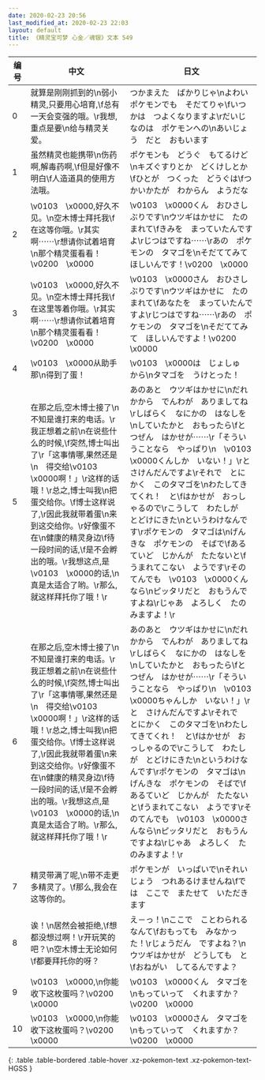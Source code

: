 ```yaml
---
date: 2020-02-23 20:56
last_modified_at: 2020-02-23 22:03
layout: default
title: 《精灵宝可梦 心金／魂银》文本 549
---
```

| 编号 | 中文 | 日文 |
| ---- | ---- | ---- |
| 0 | 就算是刚刚抓到的\n弱小精灵,只要用心培育,\f总有一天会变强的哦。\r我想,重点是要\n给与精灵关爱。 | つかまえた　ばかりじゃ\nよわい　ポケモンでも　そだてりゃ\fいつかは　つよくなりますよ\rだいじ　なのは　ポケモンへの\nあいじょう　だと　おもいます |
| 1 | 虽然精灵也能携带\n伤药啊,解毒药啊,\f但是好像不明白\f人造道具的使用方法哦。 | ポケモンも　どうぐ　もてるけど\nキズぐすりとか　どくけしとか\fひとが　つくった　どうぐは\fつかいかたが　わからん　ようだな |
| 2 | \v0103　\x0000,好久不见。\n空木博士拜托我\f在这等你哦。\r其实啊⋯⋯\r想请你试着培育\n那个精灵蛋看看！\v0200　\x0000 | \v0103　\x0000くん　おひさしぶりです\nウツギはかせに　たのまれて\fきみを　まっていたんですよ\rじつはですね⋯⋯\rあの　ポケモンの　タマゴを\nそだててみて　ほしいんです！\v0200　\x0000 |
| 3 | \v0103　\x0000,好久不见。\n空木博士拜托我\f在这里等着你哦。\r其实啊⋯⋯\r想请你试着培育\n那个精灵蛋看看！\v0200　\x0000 | \v0103　\x0000さん　おひさしぶりです\nウツギはかせに　たのまれて\fあなたを　まっていたんですよ\rじつはですね⋯⋯\rあの　ポケモンの　タマゴを\nそだててみて　ほしいんですよ！\v0200　\x0000 |
| 4 | \v0103　\x0000从助手那\n得到了蛋！ | \v0103　\x0000は　じょしゅ　から\nタマゴを　うけとった！ |
| 5 | 在那之后,空木博士接了\n不知是谁打来的电话。\r我正想着之前\n在说些什么的时候,\f突然,博士叫出了\r「这事情哪,果然还是\n　得交给\v0103　\x0000啊！」\r这样的话哦！\r总之,博士叫我\n把蛋交给你。\f博士这样说了,\r因此我就带着蛋\n来到这交给你。\r好像蛋不在\n健康的精灵身边\f待一段时间的话,\f是不会孵出的哦。\r我想这点,是\v0103　\x0000的话,\n真是太适合了哟。\r那么,就这样拜托你了哦！\r | あのあと　ウツギはかせに\nだれかから　でんわが　ありましてね\rしばらく　なにかの　はなしを\nしていたかと　おもったら\fとつぜん　はかせが⋯⋯\r「そういうことなら　やっぱり\n　\v0103　\x0000くんしか　いない！」\rと　さけんだんですよ\rそれで　とにかく　このタマゴを\nわたしてきてくれ！　と\fはかせが　おっしゃるので\rこうして　わたしが　とどけにきた\nというわけなんです\rポケモンの　タマゴは\nげんきな　ポケモンの　そばで\fあるていど　じかんが　たたないと\fうまれてこない　ようです\rそのてんでも　\v0103　\x0000くんなら\nピッタリだと　おもうんですよね\rじゃあ　よろしく　たのみますよ！\r |
| 6 | 在那之后,空木博士接了\n不知是谁打来的电话。\r我正想着之前\n在说些什么的时候,\f突然,博士叫出了\r「这事情哪,果然还是\n　得交给\v0103　\x0000啊！」\r这样的话哦！\r总之,博士叫我\n把蛋交给你。\f博士这样说了,\r因此我就带着蛋\n来到这交给你。\r好像蛋不在\n健康的精灵身边\f待一段时间的话,\f是不会孵出的哦。\r我想这点,是\v0103　\x0000的话,\n真是太适合了哟。\r那么,就这样拜托你了哦！\r | あのあと　ウツギはかせに\nだれかから　でんわが　ありましてね\rしばらく　なにかの　はなしを\nしていたかと　おもったら\fとつぜん　はかせが⋯⋯\r「そういうことなら　やっぱり\n　\v0103　\x0000ちゃんしか　いない！」\rと　さけんだんですよ\rそれで　とにかく　このタマゴを\nわたしてきてくれ！　と\fはかせが　おっしゃるので\rこうして　わたしが　とどけにきた\nというわけなんです\rポケモンの　タマゴは\nげんきな　ポケモンの　そばで\fあるていど　じかんが　たたないと\fうまれてこない　ようです\rそのてんでも　\v0103　\x0000さんなら\nピッタリだと　おもうんですよね\rじゃあ　よろしく　たのみますよ！\r |
| 7 | 精灵带满了呢,\n带不走更多精灵了。\f那么,我会在这等你的。 | ポケモンが　いっぱいで\nそれいじょう　つれあるけませんね\fでは　ここで　またせて　いただきます |
| 8 | 诶！\n居然会被拒绝,\f想都没想过啊！\r开玩笑的吧？\n空木博士无论如何\f都要拜托你的呀？ | え－っ！\nここで　ことわられる　なんて\fおもっても　みなかった！\rじょうだん　ですよね？\nウツギはかせが　どうしても　と\fおねがい　してるんですよ？ |
| 9 | \v0103　\x0000,\n你能收下这枚蛋吗？\v0200　\x0000 | \v0103　\x0000くん　タマゴを\nもっていって　くれますか？\v0200　\x0000 |
| 10 | \v0103　\x0000,\n你能收下这枚蛋吗？\v0200　\x0000 | \v0103　\x0000さん　タマゴを\nもっていって　くれますか？\v0200　\x0000 |
{: .table .table-bordered .table-hover .xz-pokemon-text .xz-pokemon-text-HGSS }
